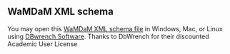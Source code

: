 ## WaMDaM XML schema 

You may open this [WaMDaM XML schema file][1] in Windows, Mac, or Linux using [DBwrench Software][2]. 
Thanks to DbWrench for their discounted Academic User License

[1]:https://github.com/WamdamProject/WaMDaM_Information_Model/blob/master/XML_schema/WaMDaM_DBWrench_Schema_1.02.xml
[2]:http://www.dbwrench.com
